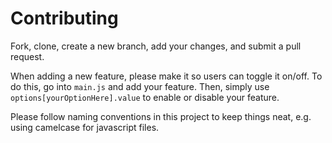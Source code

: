 # Contributing

Fork, clone, create a new branch, add your changes, and submit a pull request. 

When adding a new feature, please make it so users can toggle it on/off. To do this, go into `main.js` and add your feature. Then, simply use `options[yourOptionHere].value` to enable or disable your feature.

Please follow naming conventions in this project to keep things neat, e.g. using camelcase for javascript files.